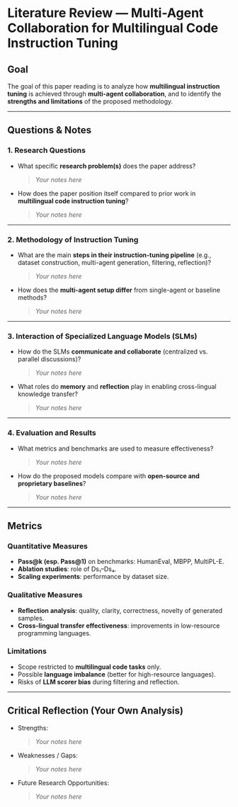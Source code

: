# Literature Review — Multi-Agent Collaboration for Multilingual Code Instruction Tuning

## Goal
The goal of this paper reading is to analyze how **multilingual instruction tuning** is achieved through **multi-agent collaboration**, and to identify the **strengths and limitations** of the proposed methodology.

---

## Questions & Notes

### 1. Research Questions
- What specific **research problem(s)** does the paper address?  
  > _Your notes here_  
- How does the paper position itself compared to prior work in **multilingual code instruction tuning**?  
  > _Your notes here_

---

### 2. Methodology of Instruction Tuning
- What are the main **steps in their instruction-tuning pipeline** (e.g., dataset construction, multi-agent generation, filtering, reflection)?  
  > _Your notes here_  
- How does the **multi-agent setup differ** from single-agent or baseline methods?  
  > _Your notes here_

---

### 3. Interaction of Specialized Language Models (SLMs)
- How do the SLMs **communicate and collaborate** (centralized vs. parallel discussions)?  
  > _Your notes here_  
- What roles do **memory** and **reflection** play in enabling cross-lingual knowledge transfer?  
  > _Your notes here_

---

### 4. Evaluation and Results
- What metrics and benchmarks are used to measure effectiveness?  
  > _Your notes here_  
- How do the proposed models compare with **open-source and proprietary baselines**?  
  > _Your notes here_

---

## Metrics

### Quantitative Measures
- **Pass@k (esp. Pass@1)** on benchmarks: HumanEval, MBPP, MultiPL-E.  
- **Ablation studies**: role of Ds₁–Ds₄.  
- **Scaling experiments**: performance by dataset size.

### Qualitative Measures
- **Reflection analysis**: quality, clarity, correctness, novelty of generated samples.  
- **Cross-lingual transfer effectiveness**: improvements in low-resource programming languages.

### Limitations
- Scope restricted to **multilingual code tasks** only.  
- Possible **language imbalance** (better for high-resource languages).  
- Risks of **LLM scorer bias** during filtering and reflection.

---

## Critical Reflection (Your Own Analysis)
- Strengths:  
  > _Your notes here_  

- Weaknesses / Gaps:  
  > _Your notes here_  

- Future Research Opportunities:  
  > _Your notes here_  
